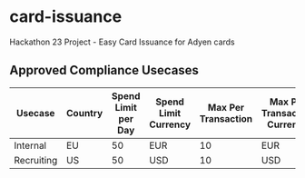 # card-issuance
Hackathon 23 Project - Easy Card Issuance for Adyen cards

## Approved Compliance Usecases
| Usecase    | Country | Spend Limit per Day | Spend Limit Currency | Max Per Transaction | Max Per Transaction Currency | Allowed Countries | Approved MCCs |
|------------|---------|---------------------|----------------------|---------------------|------------------------------|-------------------|---------------|
| Internal   | EU      | 50                  | EUR                  | 10                  | EUR                          | EU + UK           | All           |
| Recruiting | US      | 50                  | USD                  | 10                  | USD                          | US                | All           |
